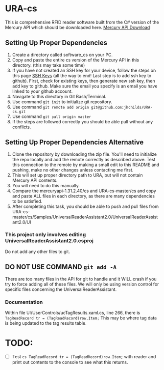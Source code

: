 # URA-cs
This is comprehensive RFID reader software built from the C# version of the Mercury API which should be downloaded here. 
[Mercury API Download](https://www.jadaktech.com/documentation/rfid/mercuryapi/)
## Setting Up Proper Dependencies

1. Create a directory called software_cs on your PC.
2. Copy and paste the entire cs version of the Mercury API in this directory. (this may take some time)
3. If you have not created an SSH key for your device, follow the steps on this page [SSH Keys](https://help.github.com/articles/checking-for-existing-ssh-keys/) (all the way to end! Last step is to add ssh key to github). First, check for existing keys, then generate new ssh key, then add key to github. Make sure the email you specify is an email you have linked to your github account. 
4. Navigate to this directory in Git Bash/Terminal.
5. Use command `git init` to initialize git repository.
6. Use command `git remote add origin git@github.com:jhchilds/URA-cs.git` 
7. Use command `git pull origin master`
8. If the steps are followed correctly you should be able pull without any conflicts.

## Setting Up Proper Dependencies Alternative
1. Clone the repository by downloading the zip file. You'll need to initialize the repo locally and add the remote correctly as described above. Test this connection to the remote by making a small edit to this README and pushing, make no other changes unless contacting me first.  
2. This will set up proper directory path to URA, but will not contain Mercury API contents.
3. You will need to do this manually.
4. Compare the mercuryapi-1.31.2.40/cs and URA-cs-master/cs and copy and paste ALL files in each directory, as there are many dependencies to be satisfied.
5. After completing this task, you should be able to push and pull files from URA-cs-master/cs/Samples/UniversalReaderAssistant2.0/UniversalReaderAssistant2.0/UI


### This project only involves editing UniversalReaderAssistant2.0.csproj 
Do not add any other files to git. 

## DO NOT USE COMMAND `git add -A` 
There are too many files in the API for git to handle and it WILL crash if you try to force adding all of these files. We will only be using version control for specific files concerning the UniversalReaderAssistant. 


### Documentation
Within file UI/UserControls/ucTagResults.xaml.cs, line 266, there is `TagReadRecord tr = (TagReadRecord)row.Item;` This may be where tag data is being updated to the tag results table. 

# TODO:
- [ ] Test `cs TagReadRecord tr = (TagReadRecord)row.Item;` with reader and print out contents to the console to see what this returns.







